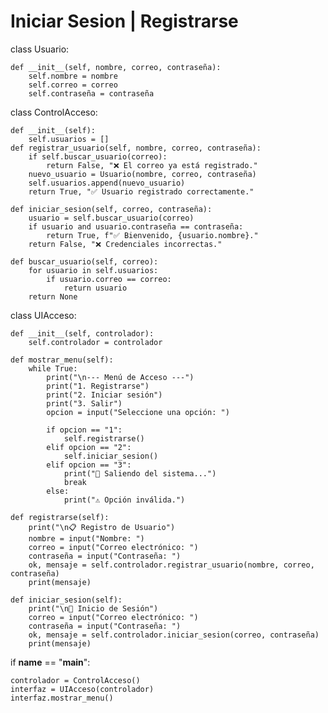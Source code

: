 # Iniciar Sesion | Registrarse

class Usuario:

    def __init__(self, nombre, correo, contraseña):
        self.nombre = nombre
        self.correo = correo
        self.contraseña = contraseña

class ControlAcceso:

    def __init__(self):
        self.usuarios = []
    def registrar_usuario(self, nombre, correo, contraseña):
        if self.buscar_usuario(correo):
            return False, "❌ El correo ya está registrado."
        nuevo_usuario = Usuario(nombre, correo, contraseña)
        self.usuarios.append(nuevo_usuario)
        return True, "✅ Usuario registrado correctamente."

    def iniciar_sesion(self, correo, contraseña):
        usuario = self.buscar_usuario(correo)
        if usuario and usuario.contraseña == contraseña:
            return True, f"✅ Bienvenido, {usuario.nombre}."
        return False, "❌ Credenciales incorrectas."

    def buscar_usuario(self, correo):
        for usuario in self.usuarios:
            if usuario.correo == correo:
                return usuario
        return None


class UIAcceso:

    def __init__(self, controlador):
        self.controlador = controlador

    def mostrar_menu(self):
        while True:
            print("\n--- Menú de Acceso ---")
            print("1. Registrarse")
            print("2. Iniciar sesión")
            print("3. Salir")
            opcion = input("Seleccione una opción: ")

            if opcion == "1":
                self.registrarse()
            elif opcion == "2":
                self.iniciar_sesion()
            elif opcion == "3":
                print("👋 Saliendo del sistema...")
                break
            else:
                print("⚠️ Opción inválida.")

    def registrarse(self):
        print("\n📋 Registro de Usuario")
        nombre = input("Nombre: ")
        correo = input("Correo electrónico: ")
        contraseña = input("Contraseña: ")
        ok, mensaje = self.controlador.registrar_usuario(nombre, correo, contraseña)
        print(mensaje)

    def iniciar_sesion(self):
        print("\n🔐 Inicio de Sesión")
        correo = input("Correo electrónico: ")
        contraseña = input("Contraseña: ")
        ok, mensaje = self.controlador.iniciar_sesion(correo, contraseña)
        print(mensaje)


if __name__ == "__main__":

    controlador = ControlAcceso()
    interfaz = UIAcceso(controlador)
    interfaz.mostrar_menu()
